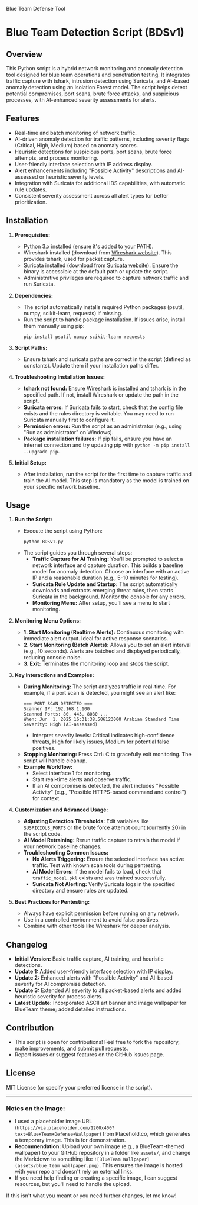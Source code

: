   
 Blue Team Defense Tool

# Blue Team Detection Script (BDSv1)

## Overview
This Python script is a hybrid network monitoring and anomaly detection tool designed for blue team operations and penetration testing. It integrates traffic capture with tshark, intrusion detection using Suricata, and AI-based anomaly detection using an Isolation Forest model. The script helps detect potential compromises, port scans, brute force attacks, and suspicious processes, with AI-enhanced severity assessments for alerts.

## Features
- Real-time and batch monitoring of network traffic.
- AI-driven anomaly detection for traffic patterns, including severity flags (Critical, High, Medium) based on anomaly scores.
- Heuristic detections for suspicious ports, port scans, brute force attempts, and process monitoring.
- User-friendly interface selection with IP address display.
- Alert enhancements including "Possible Activity" descriptions and AI-assessed or heuristic severity levels.
- Integration with Suricata for additional IDS capabilities, with automatic rule updates.
- Consistent severity assessment across all alert types for better prioritization.

## Installation
1. **Prerequisites:**
   - Python 3.x installed (ensure it's added to your PATH).
   - Wireshark installed (download from [Wireshark website](https://www.wireshark.org/)). This provides tshark, used for packet capture.
   - Suricata installed (download from [Suricata website](https://suricata-ids.org/)). Ensure the binary is accessible at the default path or update the script.
   - Administrative privileges are required to capture network traffic and run Suricata.

2. **Dependencies:**
   - The script automatically installs required Python packages (psutil, numpy, scikit-learn, requests) if missing.
   - Run the script to handle package installation. If issues arise, install them manually using pip:
     ```
     pip install psutil numpy scikit-learn requests
     ```

3. **Script Paths:**
   - Ensure tshark and suricata paths are correct in the script (defined as constants). Update them if your installation paths differ.

4. **Troubleshooting Installation Issues:**
   - **tshark not found:** Ensure Wireshark is installed and tshark is in the specified path. If not, install Wireshark or update the path in the script.
   - **Suricata errors:** If Suricata fails to start, check that the config file exists and the rules directory is writable. You may need to run Suricata manually first to configure it.
   - **Permission errors:** Run the script as an administrator (e.g., using "Run as administrator" on Windows).
   - **Package installation failures:** If pip fails, ensure you have an internet connection and try updating pip with `python -m pip install --upgrade pip`.

5. **Initial Setup:**
   - After installation, run the script for the first time to capture traffic and train the AI model. This step is mandatory as the model is trained on your specific network baseline.

## Usage
1. **Run the Script:**
   - Execute the script using Python:
     ```
     python BDSv1.py
     ```
   - The script guides you through several steps:
     - **Traffic Capture for AI Training:** You'll be prompted to select a network interface and capture duration. This builds a baseline model for anomaly detection. Choose an interface with an active IP and a reasonable duration (e.g., 5-10 minutes for testing).
     - **Suricata Rule Update and Startup:** The script automatically downloads and extracts emerging threat rules, then starts Suricata in the background. Monitor the console for any errors.
     - **Monitoring Menu:** After setup, you'll see a menu to start monitoring.

2. **Monitoring Menu Options:**
   - **1. Start Monitoring (Realtime Alerts):** Continuous monitoring with immediate alert output. Ideal for active response scenarios.
   - **2. Start Monitoring (Batch Alerts):** Allows you to set an alert interval (e.g., 10 seconds). Alerts are batched and displayed periodically, reducing console noise.
   - **3. Exit:** Terminates the monitoring loop and stops the script.

3. **Key Interactions and Examples:**
   - **During Monitoring:** The script analyzes traffic in real-time. For example, if a port scan is detected, you might see an alert like:
     ```
     === PORT SCAN DETECTED ===
     Scanner IP: 192.168.1.100
     Scanned Ports: 80, 443, 8080 ...
     When: Jun  1, 2025 16:31:38.506123000 Arabian Standard Time
     Severity: High (AI-assessed)
     ```
     - Interpret severity levels: Critical indicates high-confidence threats, High for likely issues, Medium for potential false positives.
   - **Stopping Monitoring:** Press Ctrl+C to gracefully exit monitoring. The script will handle cleanup.
   - **Example Workflow:**
     - Select interface 1 for monitoring.
     - Start real-time alerts and observe traffic.
     - If an AI compromise is detected, the alert includes "Possible Activity" (e.g., "Possible HTTPS-based command and control") for context.

4. **Customization and Advanced Usage:**
   - **Adjusting Detection Thresholds:** Edit variables like `SUSPICIOUS_PORTS` or the brute force attempt count (currently 20) in the script code.
   - **AI Model Retraining:** Rerun traffic capture to retrain the model if your network baseline changes.
   - **Troubleshooting Common Issues:**
     - **No Alerts Triggering:** Ensure the selected interface has active traffic. Test with known scan tools during pentesting.
     - **AI Model Errors:** If the model fails to load, check that `traffic_model.pkl` exists and was trained successfully.
     - **Suricata Not Alerting:** Verify Suricata logs in the specified directory and ensure rules are updated.

5. **Best Practices for Pentesting:**
   - Always have explicit permission before running on any network.
   - Use in a controlled environment to avoid false positives.
   - Combine with other tools like Wireshark for deeper analysis.

## Changelog
- **Initial Version:** Basic traffic capture, AI training, and heuristic detections.
- **Update 1:** Added user-friendly interface selection with IP display.
- **Update 2:** Enhanced alerts with "Possible Activity" and AI-based severity for AI compromise detection.
- **Update 3:** Extended AI severity to all packet-based alerts and added heuristic severity for process alerts.
- **Latest Update:** Incorporated ASCII art banner and image wallpaper for BlueTeam theme; added detailed instructions.

## Contribution
- This script is open for contributions! Feel free to fork the repository, make improvements, and submit pull requests.
- Report issues or suggest features on the GitHub issues page.

## License
MIT License (or specify your preferred license in the script).

---

### Notes on the Image:
- I used a placeholder image URL (`https://via.placeholder.com/1200x400?text=Blue+Team+Defense+Wallpaper`) from Placehold.co, which generates a temporary image. This is for demonstration.
- **Recommendation:** Upload your own image (e.g., a BlueTeam-themed wallpaper) to your GitHub repository in a folder like `assets/`, and change the Markdown to something like `![BlueTeam Wallpaper](assets/blue_team_wallpaper.png)`. This ensures the image is hosted with your repo and doesn't rely on external links.
- If you need help finding or creating a specific image, I can suggest resources, but you'll need to handle the upload.

If this isn't what you meant or you need further changes, let me know!
